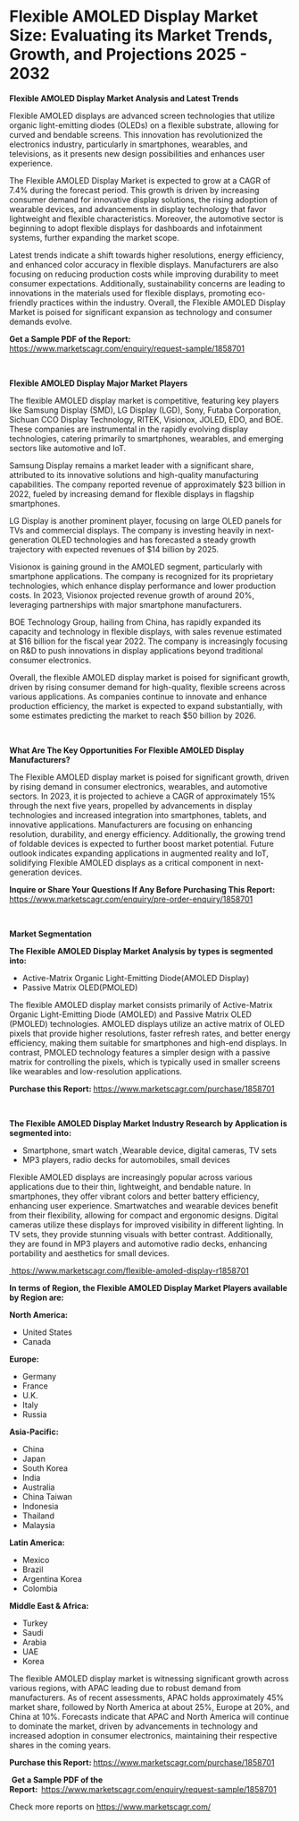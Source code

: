 <p><h1>Flexible AMOLED Display Market Size: Evaluating its Market Trends, Growth, and Projections 2025 - 2032</h1></p><p><strong>Flexible AMOLED Display Market Analysis and Latest Trends</strong></p>
<p><p>Flexible AMOLED displays are advanced screen technologies that utilize organic light-emitting diodes (OLEDs) on a flexible substrate, allowing for curved and bendable screens. This innovation has revolutionized the electronics industry, particularly in smartphones, wearables, and televisions, as it presents new design possibilities and enhances user experience.</p><p>The Flexible AMOLED Display Market is expected to grow at a CAGR of 7.4% during the forecast period. This growth is driven by increasing consumer demand for innovative display solutions, the rising adoption of wearable devices, and advancements in display technology that favor lightweight and flexible characteristics. Moreover, the automotive sector is beginning to adopt flexible displays for dashboards and infotainment systems, further expanding the market scope.</p><p>Latest trends indicate a shift towards higher resolutions, energy efficiency, and enhanced color accuracy in flexible displays. Manufacturers are also focusing on reducing production costs while improving durability to meet consumer expectations. Additionally, sustainability concerns are leading to innovations in the materials used for flexible displays, promoting eco-friendly practices within the industry. Overall, the Flexible AMOLED Display Market is poised for significant expansion as technology and consumer demands evolve.</p></p>
<p><strong>Get a Sample PDF of the Report:&nbsp;</strong> <a href="https://www.marketscagr.com/enquiry/request-sample/1858701?utm_campaign=3506&utm_medium=2&utm_source=Github&utm_content=ia&utm_term=04042025&utm_id=flexible-amoled-display">https://www.marketscagr.com/enquiry/request-sample/1858701</a></p>
<p>&nbsp;</p>
<p><strong>Flexible AMOLED Display Major Market Players</strong></p>
<p><p>The flexible AMOLED display market is competitive, featuring key players like Samsung Display (SMD), LG Display (LGD), Sony, Futaba Corporation, Sichuan CCO Display Technology, RITEK, Visionox, JOLED, EDO, and BOE. These companies are instrumental in the rapidly evolving display technologies, catering primarily to smartphones, wearables, and emerging sectors like automotive and IoT.</p><p>Samsung Display remains a market leader with a significant share, attributed to its innovative solutions and high-quality manufacturing capabilities. The company reported revenue of approximately $23 billion in 2022, fueled by increasing demand for flexible displays in flagship smartphones.</p><p>LG Display is another prominent player, focusing on large OLED panels for TVs and commercial displays. The company is investing heavily in next-generation OLED technologies and has forecasted a steady growth trajectory with expected revenues of $14 billion by 2025.</p><p>Visionox is gaining ground in the AMOLED segment, particularly with smartphone applications. The company is recognized for its proprietary technologies, which enhance display performance and lower production costs. In 2023, Visionox projected revenue growth of around 20%, leveraging partnerships with major smartphone manufacturers.</p><p>BOE Technology Group, hailing from China, has rapidly expanded its capacity and technology in flexible displays, with sales revenue estimated at $16 billion for the fiscal year 2022. The company is increasingly focusing on R&D to push innovations in display applications beyond traditional consumer electronics.</p><p>Overall, the flexible AMOLED display market is poised for significant growth, driven by rising consumer demand for high-quality, flexible screens across various applications. As companies continue to innovate and enhance production efficiency, the market is expected to expand substantially, with some estimates predicting the market to reach $50 billion by 2026.</p></p>
<p>&nbsp;</p>
<p><strong>What Are The Key Opportunities For Flexible AMOLED Display Manufacturers?</strong></p>
<p><p>The Flexible AMOLED display market is poised for significant growth, driven by rising demand in consumer electronics, wearables, and automotive sectors. In 2023, it is projected to achieve a CAGR of approximately 15% through the next five years, propelled by advancements in display technologies and increased integration into smartphones, tablets, and innovative applications. Manufacturers are focusing on enhancing resolution, durability, and energy efficiency. Additionally, the growing trend of foldable devices is expected to further boost market potential. Future outlook indicates expanding applications in augmented reality and IoT, solidifying Flexible AMOLED displays as a critical component in next-generation devices.</p></p>
<p><strong>Inquire or Share Your Questions If Any Before Purchasing This Report:</strong> <a href="https://www.marketscagr.com/enquiry/pre-order-enquiry/1858701?utm_campaign=3506&utm_medium=2&utm_source=Github&utm_content=ia&utm_term=04042025&utm_id=flexible-amoled-display">https://www.marketscagr.com/enquiry/pre-order-enquiry/1858701</a></p>
<p>&nbsp;</p>
<p><strong>Market Segmentation</strong></p>
<p><strong>The Flexible AMOLED Display Market Analysis by types is segmented into:</strong></p>
<p><ul><li>Active-Matrix Organic Light-Emitting Diode(AMOLED Display)</li><li>Passive Matrix OLED(PMOLED)</li></ul></p>
<p><p>The flexible AMOLED display market consists primarily of Active-Matrix Organic Light-Emitting Diode (AMOLED) and Passive Matrix OLED (PMOLED) technologies. AMOLED displays utilize an active matrix of OLED pixels that provide higher resolutions, faster refresh rates, and better energy efficiency, making them suitable for smartphones and high-end displays. In contrast, PMOLED technology features a simpler design with a passive matrix for controlling the pixels, which is typically used in smaller screens like wearables and low-resolution applications.</p></p>
<p><strong>Purchase this Report:&nbsp;</strong><a href="https://www.marketscagr.com/purchase/1858701?utm_campaign=3506&utm_medium=2&utm_source=Github&utm_content=ia&utm_term=04042025&utm_id=flexible-amoled-display">https://www.marketscagr.com/purchase/1858701</a></p>
<p>&nbsp;</p>
<p><strong>The Flexible AMOLED Display Market Industry Research by Application is segmented into:</strong></p>
<p><ul><li>Smartphone, smart watch ,Wearable device, digital cameras, TV sets</li><li>MP3 players, radio decks for automobiles, small devices</li></ul></p>
<p><p>Flexible AMOLED displays are increasingly popular across various applications due to their thin, lightweight, and bendable nature. In smartphones, they offer vibrant colors and better battery efficiency, enhancing user experience. Smartwatches and wearable devices benefit from their flexibility, allowing for compact and ergonomic designs. Digital cameras utilize these displays for improved visibility in different lighting. In TV sets, they provide stunning visuals with better contrast. Additionally, they are found in MP3 players and automotive radio decks, enhancing portability and aesthetics for small devices.</p></p>
<p><a href="https://www.marketscagr.com/flexible-amoled-display-r1858701?utm_campaign=3506&utm_medium=2&utm_source=Github&utm_content=ia&utm_term=04042025&utm_id=flexible-amoled-display">&nbsp;https://www.marketscagr.com/flexible-amoled-display-r1858701</a></p>
<p><strong>In terms of Region, the Flexible AMOLED Display Market Players available by Region are:</strong></p>
<p>
    <p> <strong> North America: </strong>
        <ul>
            <li>United States</li>
            <li>Canada</li>
        </ul>
        </p> 
    <p> <strong> Europe: </strong>
        <ul>
            <li>Germany</li>
            <li>France</li>
            <li>U.K.</li>
            <li>Italy</li>
            <li>Russia</li>
        </ul>
        </p> 
    <p> <strong> Asia-Pacific: </strong>
        <ul>
            <li>China</li>
            <li>Japan</li>
            <li>South Korea</li>
            <li>India</li>
            <li>Australia</li>
            <li>China Taiwan</li>
            <li>Indonesia</li>
            <li>Thailand</li>
            <li>Malaysia</li>
        </ul>
        </p> 
    <p> <strong> Latin America: </strong>
        <ul>
            <li>Mexico</li>
            <li>Brazil</li>
            <li>Argentina Korea</li>
            <li>Colombia</li>
        </ul>
        </p> 
    <p> <strong> Middle East & Africa: </strong>
        <ul>
            <li>Turkey</li>
            <li>Saudi</li>
            <li>Arabia</li>
            <li>UAE</li>
            <li>Korea</li>
        </ul>
    </p>
    </p>
<p><p>The flexible AMOLED display market is witnessing significant growth across various regions, with APAC leading due to robust demand from manufacturers. As of recent assessments, APAC holds approximately 45% market share, followed by North America at about 25%, Europe at 20%, and China at 10%. Forecasts indicate that APAC and North America will continue to dominate the market, driven by advancements in technology and increased adoption in consumer electronics, maintaining their respective shares in the coming years.</p></p>
<p><strong>Purchase this Report: </strong><a href="https://www.marketscagr.com/purchase/1858701?utm_campaign=3506&utm_medium=2&utm_source=Github&utm_content=ia&utm_term=04042025&utm_id=flexible-amoled-display">https://www.marketscagr.com/purchase/1858701</a></p>
<p>&nbsp;<strong>Get a Sample PDF of the Report:&nbsp;&nbsp;</strong><a href="https://www.marketscagr.com/enquiry/request-sample/1858701?utm_campaign=3506&utm_medium=2&utm_source=Github&utm_content=ia&utm_term=04042025&utm_id=flexible-amoled-display">https://www.marketscagr.com/enquiry/request-sample/1858701</a></p>
<p><strong></strong></p>
<p>Check more reports on <a href="https://www.marketscagr.com/?utm_campaign=3506&utm_medium=2&utm_source=Github&utm_content=ia&utm_term=04042025&utm_id=flexible-amoled-display">https://www.marketscagr.com/</a></p>